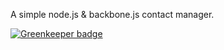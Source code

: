 A simple node.js & backbone.js contact manager.


[![Greenkeeper badge](https://badges.greenkeeper.io/zeekay/contacts.svg)](https://greenkeeper.io/)